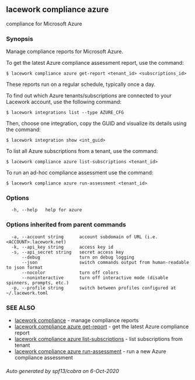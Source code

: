 ## lacework compliance azure

compliance for Microsoft Azure

### Synopsis

Manage compliance reports for Microsoft Azure.

To get the latest Azure compliance assessment report, use the command:

    $ lacework compliance azure get-report <tenant_id> <subscriptions_id>

These reports run on a regular schedule, typically once a day.

To find out which Azure tenants/subscriptions are connected to your
Lacework account, use the following command:

    $ lacework integrations list --type AZURE_CFG

Then, choose one integration, copy the GUID and visualize its details
using the command:

    $ lacework integration show <int_guid>

To list all Azure subscriptions from a tenant, use the command:

    $ lacework compliance azure list-subscriptions <tenant_id>

To run an ad-hoc compliance assessment use the command:

    $ lacework compliance azure run-assessment <tenant_id>


### Options

```
  -h, --help   help for azure
```

### Options inherited from parent commands

```
  -a, --account string      account subdomain of URL (i.e. <ACCOUNT>.lacework.net)
  -k, --api_key string      access key id
  -s, --api_secret string   secret access key
      --debug               turn on debug logging
      --json                switch commands output from human-readable to json format
      --nocolor             turn off colors
      --noninteractive      turn off interactive mode (disable spinners, prompts, etc.)
  -p, --profile string      switch between profiles configured at ~/.lacework.toml
```

### SEE ALSO

* [lacework compliance](lacework_compliance.md)	 - manage compliance reports
* [lacework compliance azure get-report](lacework_compliance_azure_get-report.md)	 - get the latest Azure compliance report
* [lacework compliance azure list-subscriptions](lacework_compliance_azure_list-subscriptions.md)	 - list subscriptions from tenant
* [lacework compliance azure run-assessment](lacework_compliance_azure_run-assessment.md)	 - run a new Azure compliance assessment

###### Auto generated by spf13/cobra on 6-Oct-2020
